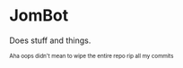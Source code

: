 # JomBot

Does stuff and things.

<sup><sub>Aha oops didn't mean to wipe the entire repo rip all my commits</sub></sup>
